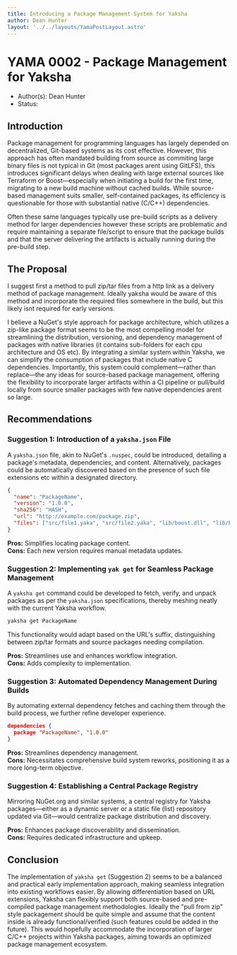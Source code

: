 ```yaml
---
title: Introducing a Package Management System for Yaksha
author: Dean Hunter
layout: '../../layouts/YamaPostLayout.astro'
---
```


# YAMA 0002 - Package Management for Yaksha

- Author(s): Dean Hunter
- Status: 

## Introduction

Package management for programming languages has largely depended on decentralized, Git-based systems as its cost effective. However, this approach has often mandated building from source as commiting large binary files is not typical in Git (most packages arent using GitLFS), this introduces significant delays when dealing with large external sources like Terraform or Boost—especially when initiating a build for the first time, migrating to a new build machine without cached builds. While source-based management suits smaller, self-contained packages, its efficiency is questionable for those with substantial native (C/C++) dependencies.

Often these same languages typically use pre-build scripts as a delivery method for larger dependencies however these scripts are problematic and require maintaining a separate file/script to ensure that the package builds and that the server delivering the artifacts is actually running during the pre-build step.

## The Proposal

I suggest first a method to pull zip/tar files from a http link as a delivery method of package management. Ideally yaksha would be aware of this method and incorporate the required files somewhere in the build, but this likely isnt required for early versions. 

I believe a NuGet's style approach for package architecture, which utilizes a zip-like package format seems to be the most compelling model for streamlining the distribution, versioning, and dependency management of packages with native libraries (it contains sub-folders for each cpu architecture and OS etc). By integrating a similar system within Yaksha, we can simplify the consumption of packages that include native C dependencies. Importantly, this system could complement—rather than replace—the any ideas for source-based package management, offering the flexibility to incorporate larger artifacts within a CI pipeline or pull/build locally from source smaller packages with few native dependencies arent so large.

## Recommendations

### Suggestion 1: Introduction of a `yaksha.json` File

A `yaksha.json` file, akin to NuGet's `.nuspec`, could be introduced, detailing a package's metadata, dependencies, and content. Alternatively, packages could be automatically discovered based on the presence of such file extensions etc within a designated directory.

```json
{
  "name": "PackageName",
  "version": "1.0.0",
  "sha256": "HASH",
  "url": "http://example.com/package.zip",
  "files": ["src/file1.yaka", "src/file2.yaka", "lib/boost.dll", "lib/boost.a"]
}
```

**Pros:** Simplifies locating package content.  
**Cons:** Each new version requires manual metadata updates.

### Suggestion 2: Implementing `yak get` for Seamless Package Management

A `yaksha get` command could be developed to fetch, verify, and unpack packages as per the `yaksha.json` specifications, thereby meshing neatly with the current Yaksha workflow.

```bash
yaksha get PackageName
```

This functionality would adapt based on the URL's suffix, distinguishing between zip/tar formats and source packages needing compilation.

**Pros:** Streamlines use and enhances workflow integration.  
**Cons:** Adds complexity to implementation.

### Suggestion 3: Automated Dependency Management During Builds

By automating external dependency fetches and caching them through the build process, we further refine developer experience.

```json
dependencies {
  package "PackageName", "1.0.0"
}
```

**Pros:** Streamlines dependency management.  
**Cons:** Necessitates comprehensive build system reworks, positioning it as a more long-term objective.

### Suggestion 4: Establishing a Central Package Registry

Mirroring NuGet.org and similar systems, a central registry for Yaksha packages—either as a dynamic server or a static file (list) repository updated via Git—would centralize package distribution and discovery.

**Pros:** Enhances package discoverability and dissemination.  
**Cons:** Requires dedicated infrastructure and upkeep.

## Conclusion

The implementation of `yaksha get` (Suggestion 2) seems to be a balanced and practical early implementation approach, making seamless integration into existing workflows easier. By allowing differentiation based on URL extensions, Yaksha can flexibly support both source-based and pre-compiled package management methodologies. Ideally the "pull from zip" style packagement should be quite simple and assume that the content inside is already functional/verified (such features could be added in the future). This would hopefully accommodate the incorporation of larger C/C++ projects within Yaksha packages, aiming towards an optimized package management ecosystem.
